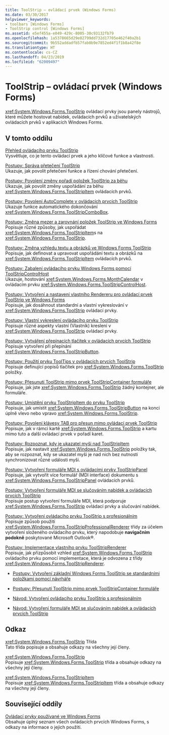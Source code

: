 ```yaml
---
title: ToolStrip – ovládací prvek (Windows Forms)
ms.date: 03/30/2017
helpviewer_keywords:
- toolbars [Windows Forms]
- ToolStrip control [Windows Forms]
ms.assetid: e5ef455a-e049-429c-8005-30c93132fb79
ms.openlocfilehash: 1a5378665d29e02799dd732d17705e462f40a2b1
ms.sourcegitcommit: 9b552addadfb57fab0b9e7852ed4f1f1b8a42f8e
ms.translationtype: HT
ms.contentlocale: cs-CZ
ms.lasthandoff: 04/23/2019
ms.locfileid: "62009497"
---
```

# <a name="toolstrip-control-windows-forms"></a>ToolStrip – ovládací prvek (Windows Forms)
<xref:System.Windows.Forms.ToolStrip> ovládací prvky jsou panely nástrojů, které můžete hostovat nabídek, ovládacích prvků a uživatelských ovládacích prvků v aplikacích Windows Forms.  
  
## <a name="in-this-section"></a>V tomto oddílu  
 [Přehled ovládacího prvku ToolStrip](toolstrip-control-overview-windows-forms.md)  
 Vysvětluje, co je tento ovládací prvek a jeho klíčové funkce a vlastnosti.  
  
 [Postupy: Správa přetečení ToolStrip](how-to-manage-toolstrip-overflow-in-windows-forms.md)  
 Ukazuje, jak povolit přetečení funkce a řízení chování přetečení.  
  
 [Postupy: Povolení změny pořadí položek ToolStrip za běhu](how-to-enable-reordering-of-toolstrip-items-at-run-time-in-windows-forms.md)  
 Ukazuje, jak povolit změny uspořádání za běhu <xref:System.Windows.Forms.ToolStripItem> ovládacích prvků.  
  
 [Postupy: Povolení AutoComplete v ovládacích prvcích ToolStrip](how-to-enable-autocomplete-in-toolstrip-controls-in-windows-forms.md)  
 Ukazuje funkce automatického dokončování <xref:System.Windows.Forms.ToolStripComboBox>.  
  
 [Postupy: Změna mezer a zarovnání položek ToolStrip ve Windows Forms](how-to-change-the-spacing-and-alignment-of-toolstrip-items-in-windows-forms.md)  
 Popisuje různé způsoby, jak uspořádat <xref:System.Windows.Forms.ToolStripItem>s na <xref:System.Windows.Forms.ToolStrip>.  
  
 [Postupy: Změna vzhledu textu a obrázků ve Windows Forms ToolStrip](how-to-change-the-appearance-of-toolstrip-text-and-images-in-windows-forms.md)  
 Popisuje, jak definovat a upravovat uspořádání textu a obrázků na <xref:System.Windows.Forms.ToolStripItem> ovládacích prvků.  
  
 [Postupy: Zabalení ovládacího prvku Windows Forms pomocí ToolStripControlHost](how-to-wrap-a-windows-forms-control-with-toolstripcontrolhost.md)  
 Ukazuje, hostování <xref:System.Windows.Forms.MonthCalendar> v ovládacím prvku <xref:System.Windows.Forms.ToolStripControlHost>.  
  
 [Postupy: Vytvoření a nastavení vlastního Rendereru pro ovládací prvek ToolStrip ve Windows Forms](create-and-set-a-custom-renderer-for-the-toolstrip-control-in-wf.md)  
 Popisuje, jak dosáhnout standardní a vlastní vykreslování v <xref:System.Windows.Forms.ToolStrip> ovládací prvky.  
  
 [Postupy: Vlastní vykreslení ovládacího prvku ToolStrip](how-to-custom-draw-a-toolstrip-control.md)  
 Popisuje různé aspekty vlastní (Vlastník) kreslení v <xref:System.Windows.Forms.ToolStrip> ovládací prvky.  
  
 [Postupy: Vytváření přepínacích tlačítek v ovládacích prvcích ToolStrip](how-to-create-toggle-buttons-in-toolstrip-controls.md)  
 Popisuje vytvoření při přepínání <xref:System.Windows.Forms.ToolStripButton>.  
  
 [Postupy: Použití prvku ToolTips v ovládacích prvcích ToolStrip](how-to-use-tooltips-in-toolstrip-controls.md)  
 Popisuje definující popisů tlačítek pro <xref:System.Windows.Forms.ToolStrip> položky.  
  
 [Postupy: Přesunutí ToolStrip mimo prvek ToolStripContainer formuláře](how-to-move-a-toolstrip-out-of-a-toolstripcontainer-onto-a-form.md)  
 Popisuje, jak jste <xref:System.Windows.Forms.ToolStrip> žádný kontejner, ale formuláře.  
  
 [Postupy: Umístění prvku ToolStripItem do prvku ToolStrip](how-to-position-a-toolstripitem-on-a-toolstrip.md)  
 Popisuje, jak umístit <xref:System.Windows.Forms.ToolStripButton> na konci úplně vlevo nebo vpravo <xref:System.Windows.Forms.ToolStrip>.  
  
 [Postupy: Povolení klávesy TAB pro přesun mimo ovládací prvek ToolStrip](how-to-enable-the-tab-key-to-move-out-of-a-toolstrip-control.md)  
 Popisuje, jak v rámci kartě <xref:System.Windows.Forms.ToolStrip> a kartu mimo tuto a další ovládací prvek v pořadí karet.  
  
 [Postupy: Rozpoznat, kdy je ukazatel myši nad ToolStripItem](how-to-detect-when-the-mouse-pointer-is-over-a-toolstripitem.md)  
 Popisuje, jak nastavit <xref:System.Windows.Forms.ToolStrip> položky tak, aby se rozpoznat, kdy se ukazatel myši je nad nich bez nutnosti synchronizovat různé události myši.  
  
 [Postupy: Vytvoření formuláře MDI s ovládacími prvky ToolStripPanel](how-to-create-an-mdi-form-with-toolstrippanel-controls.md)  
 Popisuje, jak vytvořit více formulář (MDI interface) dokumentu s <xref:System.Windows.Forms.ToolStripPanel> ovládacích prvků.  
  
 [Postupy: Vytvoření formuláře MDI se slučováním nabídek a ovládacích prvcích ToolStrip](how-to-create-an-mdi-form-with-menu-merging-and-toolstrip-controls.md)  
 Popisuje postup vytvoření formuláře MDI, která podporuje <xref:System.Windows.Forms.ToolStrip> ovládací prvky a slučování nabídek.  
  
 [Postupy: Vytvoření ovládacího prvku ToolStrip s profesionálním](how-to-create-a-professionally-styled-toolstrip-control.md)  
 Popisuje způsob použití <xref:System.Windows.Forms.ToolStripProfessionalRenderer> třídy za účelem vytvoření složeného ovládacího prvku, který napodobuje **navigačním podokně** poskytované Microsoft Outlook®.  
  
 [Postupy: Implementace vlastního prvku ToolStripRenderer](how-to-implement-a-custom-toolstriprenderer.md)  
 Popisuje, jak přizpůsobit vzhled <xref:System.Windows.Forms.ToolStrip> ovládacího prvku pomocí implementace, která je odvozena z třídy <xref:System.Windows.Forms.ToolStripRenderer>.  
  
- [Postupy: Vytvoření základní Windows Forms ToolStrip se standardními položkami pomocí návrháře](create-a-basic-wf-toolstrip-with-standard-items-using-the-designer.md)  
  
- [Postupy: Přesunutí ToolStrip mimo prvek ToolStripContainer formuláře](how-to-move-a-toolstrip-out-of-a-toolstripcontainer-onto-a-form.md)  
  
- [Návod: Vytvoření ovládacího prvku ToolStrip s profesionálním](walkthrough-creating-a-professionally-styled-toolstrip-control.md)  
  
- [Návod: Vytvoření formuláře MDI se slučováním nabídek a ovládacích prvcích ToolStrip](walkthrough-creating-an-mdi-form-with-menu-merging-and-toolstrip-controls.md)  
  
## <a name="reference"></a>Odkaz  
 <xref:System.Windows.Forms.ToolStrip> Třída  
 Tato třída popisuje a obsahuje odkazy na všechny její členy.  
  
 <xref:System.Windows.Forms.ToolStrip>  
 Popisuje <xref:System.Windows.Forms.ToolStrip> třída a obsahuje odkazy na všechny její členy.  
  
 <xref:System.Windows.Forms.ToolStripItem>  
 Popisuje <xref:System.Windows.Forms.ToolStripItem> třída a obsahuje odkazy na všechny její členy.  
  
## <a name="related-sections"></a>Související oddíly  
 [Ovládací prvky používané ve Windows Forms](controls-to-use-on-windows-forms.md)  
 Obsahuje úplný seznam všech ovládacích prvcích Windows Forms, s odkazy na informace o jejich použití.
